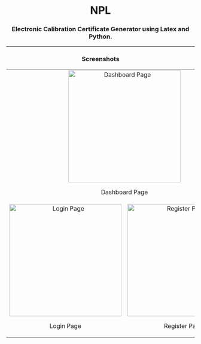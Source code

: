 <h1 align="center">NPL</h1>
<h3 align="center">Electronic Calibration Certificate Generator using Latex and Python.</h3>
<hr>

<h3 align="center">Screenshots</h3>
<div align="center">
<table>
  <tr>
    <td align="center" colspan="2">
      <img src="https://github.com/hridyansh-gautam/NPL/assets/92577073/9d68747e-5b7e-4eae-b1d8-aeb6d3ae7dda" alt="Dashboard Page" height="300"/>
      <p>Dashboard Page</p>
    </td>
  </tr>
  <tr>
    <td align="center">
      <img src="https://github.com/hridyansh-gautam/NPL/assets/92577073/7c69fd09-c4ef-4265-8625-d88407019db3" alt="Login Page" height="300"/>
      <p>Login Page</p>
    </td>
    <td align="center">
      <img src="https://github.com/hridyansh-gautam/NPL/assets/92577073/3b4958e6-dd00-4259-8c01-097e619ca757" alt="Register Page" height="300"/>
      <p>Register Page</p>
    </td>
  </tr>
</table>
</div>

